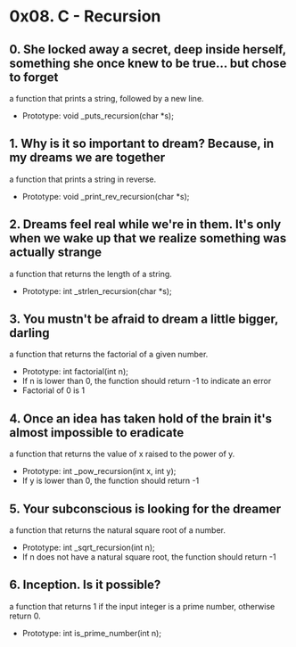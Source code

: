 # 0x08. C - Recursion
## 0. She locked away a secret, deep inside herself, something she once knew to be true... but chose to forget
a function that prints a string, followed by a new line.
* Prototype: void _puts_recursion(char *s);
## 1. Why is it so important to dream? Because, in my dreams we are together
a function that prints a string in reverse.
* Prototype: void _print_rev_recursion(char *s);
## 2. Dreams feel real while we're in them. It's only when we wake up that we realize something was actually strange
a function that returns the length of a string.
* Prototype: int _strlen_recursion(char *s);
## 3. You mustn't be afraid to dream a little bigger, darling
a function that returns the factorial of a given number.
* Prototype: int factorial(int n);
* If n is lower than 0, the function should return -1 to indicate an error
* Factorial of 0 is 1
## 4. Once an idea has taken hold of the brain it's almost impossible to eradicate
a function that returns the value of x raised to the power of y.
* Prototype: int _pow_recursion(int x, int y);
* If y is lower than 0, the function should return -1
## 5. Your subconscious is looking for the dreamer
a function that returns the natural square root of a number.
* Prototype: int _sqrt_recursion(int n);
* If n does not have a natural square root, the function should return -1
## 6. Inception. Is it possible?
a function that returns 1 if the input integer is a prime number, otherwise return 0.
* Prototype: int is_prime_number(int n);
